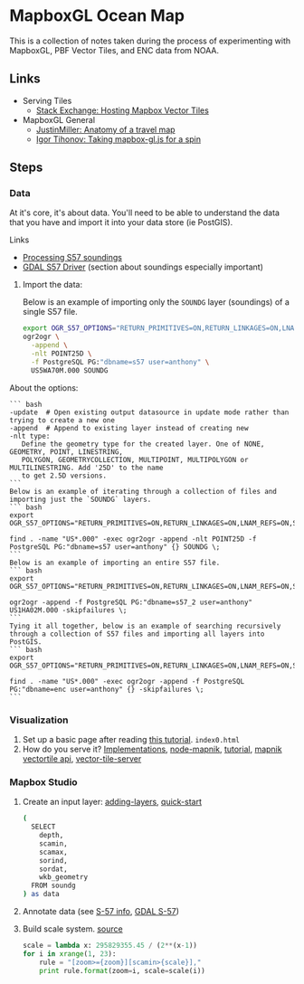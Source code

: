 # MapboxGL Ocean Map

This is a collection of notes taken during the process of experimenting with MapboxGL, PBF Vector Tiles, and ENC data from NOAA.

## Links

* Serving Tiles
  * [Stack Exchange: Hosting Mapbox Vector Tiles](http://gis.stackexchange.com/questions/125037/self-hosting-mapbox-vector-tiles)
* MapboxGL General
  * [JustinMiller: Anatomy of a travel map](http://justinmiller.io/posts/2015/01/20/anatomy-of-a-travel-map/)
  * [Igor Tihonov: Taking mapbox-gl.js for a spin](http://igortihonov.com/2014/10/21/taking-mapbox-gl-for-a-spin/)

## Steps

### Data

At it's core, it's about data. You'll need to be able to understand the data that you have and import it into your data store (ie PostGIS).

Links
* [Processing S57 soundings](http://blog.perrygeo.net/2005/12/03/hello-world/)
* [GDAL S57 Driver](http://www.gdal.org/drv_s57.html) (section about soundings especially important)


1. Import the data:

    Below is an example of importing only the `SOUNDG` layer (soundings) of a single S57 file.
    ``` bash
    export OGR_S57_OPTIONS="RETURN_PRIMITIVES=ON,RETURN_LINKAGES=ON,LNAM_REFS=ON,SPLIT_MULTIPOINT=ON,ADD_SOUNDG_DEPTH=ON"
    ogr2ogr \
      -append \
      -nlt POINT25D \
      -f PostgreSQL PG:"dbname=s57 user=anthony" \
      US5WA70M.000 SOUNDG
    ```
About the options:

    ``` bash
    -update  # Open existing output datasource in update mode rather than trying to create a new one
    -append  # Append to existing layer instead of creating new
    -nlt type:
       Define the geometry type for the created layer. One of NONE, GEOMETRY, POINT, LINESTRING,
       POLYGON, GEOMETRYCOLLECTION, MULTIPOINT, MULTIPOLYGON or MULTILINESTRING. Add '25D' to the name
       to get 2.5D versions.
    ```
    Below is an example of iterating through a collection of files and importing just the `SOUNDG` layers.
    ``` bash
    export OGR_S57_OPTIONS="RETURN_PRIMITIVES=ON,RETURN_LINKAGES=ON,LNAM_REFS=ON,SPLIT_MULTIPOINT=ON,ADD_SOUNDG_DEPTH=ON"

    find . -name "US*.000" -exec ogr2ogr -append -nlt POINT25D -f PostgreSQL PG:"dbname=s57 user=anthony" {} SOUNDG \;
    ```
    Below is an example of importing an entire S57 file.
    ``` bash
    export OGR_S57_OPTIONS="RETURN_PRIMITIVES=ON,RETURN_LINKAGES=ON,LNAM_REFS=ON,SPLIT_MULTIPOINT=ON,ADD_SOUNDG_DEPTH=ON"

    ogr2ogr -append -f PostgreSQL PG:"dbname=s57_2 user=anthony" US1HA02M.000 -skipfailures \;
    ```
    Tying it all together, below is an example of searching recursively through a collection of S57 files and importing all layers into PostGIS.
    ``` bash
    export OGR_S57_OPTIONS="RETURN_PRIMITIVES=ON,RETURN_LINKAGES=ON,LNAM_REFS=ON,SPLIT_MULTIPOINT=ON,ADD_SOUNDG_DEPTH=ON"

    find . -name "US*.000" -exec ogr2ogr -append -f PostgreSQL PG:"dbname=enc user=anthony" {} -skipfailures \;
    ```

### Visualization

1. Set up a basic page after reading [this tutorial](https://gist.github.com/mapmeld/8866414b7fc8940e8540).  `index0.html`
1. How do you serve it?  [Implementations](https://github.com/mapbox/vector-tile-spec/wiki/Implementations), [node-mapnik](https://github.com/mapnik/node-mapnik), [tutorial](http://www.sparkgeo.com/labs/big/), [mapnik vectortile api](https://github.com/mapnik/node-mapnik/blob/master/docs/VectorTile.md), [vector-tile-server](https://github.com/artemp/vector-tile-server)

### Mapbox Studio

1. Create an input layer: [adding-layers](https://www.mapbox.com/tilemill/docs/manual/adding-layers/), [quick-start](https://www.mapbox.com/mapbox-studio/source-quickstart/)

    ``` bash
    (
      SELECT
        depth,
        scamin,
        scamax,
        sorind,
        sordat,
        wkb_geometry
      FROM soundg
    ) as data
    ```
1. Annotate data (see [S-57 info](http://www.caris.com/S-57/frames/S57catalog.htm), [GDAL S-57](http://gdal.org/1.11/ogr/drv_s57.html))
1. Build scale system. [source](http://msdn.microsoft.com/en-us/library/bb259689.aspx)

    ``` python
    scale = lambda x: 295829355.45 / (2**(x-1))
    for i in xrange(1, 23):
        rule = "[zoom>={zoom}][scamin>{scale}],"
        print rule.format(zoom=i, scale=scale(i))
    ```

